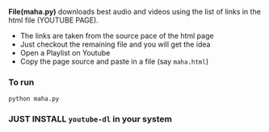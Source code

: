 __File(maha.py)__ downloads best audio and videos using the list of links in the html file (YOUTUBE PAGE).
* The links are taken from the source pace of the html page
* Just checkout the remaining file and you will get the idea
* Open a Playlist on Youtube
* Copy the page source and paste in a file (say `maha.html`) 


### To run
`python maha.py`

### JUST INSTALL `youtube-dl` in your system
